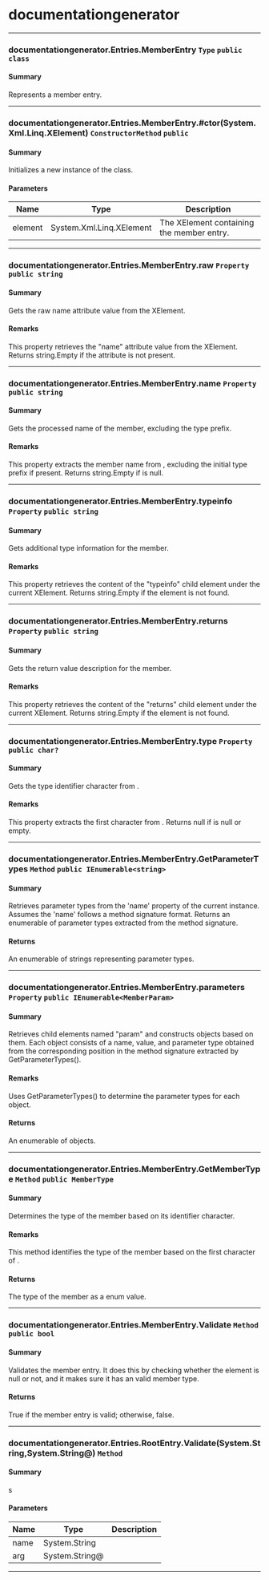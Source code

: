 <a name='assembly'></a>
# documentationgenerator
---
<a name='T:documentationgenerator.Entries.MemberEntry'></a>
### documentationgenerator.Entries.MemberEntry `Type` `public class`
#### Summary
Represents a member entry.

---
<a name='M:documentationgenerator.Entries.MemberEntry.#ctor(System.Xml.Linq.XElement)'></a>
### documentationgenerator.Entries.MemberEntry.#ctor(System.Xml.Linq.XElement) `ConstructorMethod` `public`
#### Summary
Initializes a new instance of the  class.
#### Parameters
| Name | Type | Description |
| ---- | ---- | ----------- |
| element | System.Xml.Linq.XElement | The XElement containing the member entry.

---
<a name='P:documentationgenerator.Entries.MemberEntry.raw'></a>
### documentationgenerator.Entries.MemberEntry.raw `Property` `public string`
#### Summary
Gets the raw name attribute value from the XElement.
#### Remarks
This property retrieves the "name" attribute value from the XElement. Returns string.Empty if the attribute is not present.

---
<a name='P:documentationgenerator.Entries.MemberEntry.name'></a>
### documentationgenerator.Entries.MemberEntry.name `Property` `public string`
#### Summary
Gets the processed name of the member, excluding the type prefix.
#### Remarks
This property extracts the member name from , excluding the initial type prefix if present. Returns string.Empty if  is null.

---
<a name='P:documentationgenerator.Entries.MemberEntry.typeinfo'></a>
### documentationgenerator.Entries.MemberEntry.typeinfo `Property` `public string`
#### Summary
Gets additional type information for the member.
#### Remarks
This property retrieves the content of the "typeinfo" child element under the current XElement. Returns string.Empty if the element is not found.

---
<a name='P:documentationgenerator.Entries.MemberEntry.returns'></a>
### documentationgenerator.Entries.MemberEntry.returns `Property` `public string`
#### Summary
Gets the return value description for the member.
#### Remarks
This property retrieves the content of the "returns" child element under the current XElement. Returns string.Empty if the element is not found.

---
<a name='P:documentationgenerator.Entries.MemberEntry.type'></a>
### documentationgenerator.Entries.MemberEntry.type `Property` `public char?`
#### Summary
Gets the type identifier character from .
#### Remarks
This property extracts the first character from . Returns null if  is null or empty.

---
<a name='M:documentationgenerator.Entries.MemberEntry.GetParameterTypes'></a>
### documentationgenerator.Entries.MemberEntry.GetParameterTypes `Method` `public IEnumerable<string>`
#### Summary
Retrieves parameter types from the 'name' property of the current instance.
            Assumes the 'name' follows a method signature format. Returns an enumerable
            of parameter types extracted from the method signature.
#### Returns
An enumerable of strings representing parameter types.

---
<a name='P:documentationgenerator.Entries.MemberEntry.parameters'></a>
### documentationgenerator.Entries.MemberEntry.parameters `Property` `public IEnumerable<MemberParam>`
#### Summary
Retrieves child elements named "param" and constructs  objects based on them.
            Each  object consists of a name, value, and parameter type obtained from
            the corresponding position in the method signature extracted by GetParameterTypes().
#### Remarks
Uses GetParameterTypes() to determine the parameter types for each  object.
#### Returns
An enumerable of  objects.

---
<a name='M:documentationgenerator.Entries.MemberEntry.GetMemberType'></a>
### documentationgenerator.Entries.MemberEntry.GetMemberType `Method` `public MemberType`
#### Summary
Determines the type of the member based on its identifier character.
#### Remarks
This method identifies the type of the member based on the first character of .
#### Returns
The type of the member as a  enum value.

---
<a name='M:documentationgenerator.Entries.MemberEntry.Validate'></a>
### documentationgenerator.Entries.MemberEntry.Validate `Method` `public bool`
#### Summary
Validates the member entry. It does this by checking whether the element is null or not, and it makes sure it has an valid member type.
#### Returns
True if the member entry is valid; otherwise, false.

---
<a name='M:documentationgenerator.Entries.RootEntry.Validate(System.String,System.String@)'></a>
### documentationgenerator.Entries.RootEntry.Validate(System.String,System.String@) `Method`
#### Summary
s
#### Parameters
| Name | Type | Description |
| ---- | ---- | ----------- |
| name | System.String | 
| arg | System.String@ | 

---

